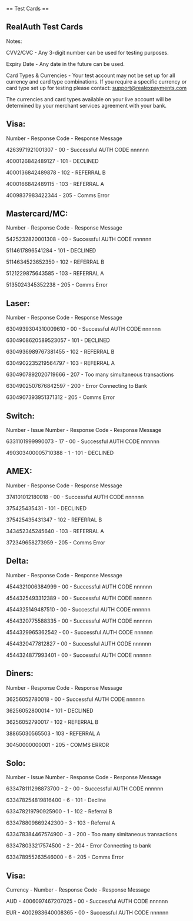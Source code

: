 == Test Cards ==

RealAuth Test Cards
-------------------

Notes:

CVV2/CVC - Any 3-digit number can be used for testing purposes.

Expiry Date - Any date in the future can be used.

Card Types & Currencies - Your test account may not be set up for all currency and card type combinations. If you require a specific currency or card type set up for testing please contact: support@realexpayments.com

The currencies and card types available on your live account will be determined by your merchant services agreement with your bank.


Visa:
-----

Number - Response Code - Response Message

4263971921001307 - 00 - Successful AUTH CODE nnnnnn

4000126842489127 - 101 - DECLINED

4000136842489878 - 102 - REFERRAL B

4000166842489115 - 103 - REFERRAL A

4009837983422344 - 205 - Comms Error

Mastercard/MC:
--------------

Number - Response Code - Response Message

5425232820001308 - 00 - Successful AUTH CODE nnnnnn

5114617896541284 - 101 - DECLINED

5114634523652350 - 102 - REFERRAL B

5121229875643585 - 103 - REFERRAL A

5135024345352238 - 205 - Comms Error

Laser:
-----

Number - Response Code - Response Message

6304939304310009610 - 00 - Successful AUTH CODE nnnnnn

6304908620589523057 - 101 - DECLINED

6304936989767381455 - 102 - REFERRAL B

6304902235219564797 - 103 - REFERRAL A

6304907892020719666 - 207 - Too many simultaneous transactions

6304902507676842597 - 200 - Error Connecting to Bank

6304907393951371312 - 205 - Comms Error

Switch:
------

Number - Issue Number - Response Code - Response Message

6331101999990073 - 17 - 00 - Successful AUTH CODE nnnnnn

490303400005710388 - 1 - 101 - DECLINED

AMEX:
-----

Number - Response Code - Response Message

374101012180018 - 00 - Successful AUTH CODE nnnnnn

375425435431    - 101 - DECLINED

375425435431347 - 102 - REFERRAL B

343452345245640 - 103 - REFERRAL A

372349658273959 - 205 - Comms Error

Delta:
------

Number - Response Code - Response Message

4544321006384999 - 00 - Successful AUTH CODE nnnnnn

4544325493312389 - 00 - Successful AUTH CODE nnnnnn

4544325149487510 - 00 - Successful AUTH CODE nnnnnn

4544320775588335 - 00 - Successful AUTH CODE nnnnnn

4544329965362542 - 00 - Successful AUTH CODE nnnnnn

4544320477812827 - 00 - Successful AUTH CODE nnnnnn

4544324877993401 - 00 - Successful AUTH CODE nnnnnn

Diners:
-------

Number - Response Code - Response Message

36256052780018 - 00 - Successful AUTH CODE nnnnnn

36256052800014 - 101 - DECLINED

36256052790017 - 102 - REFERRAL B

38865030565503 - 103 - REFERRAL A

30450000000001 - 205 - COMMS ERROR

Solo:
-----

Number - Issue Number - Response Code - Response Message

633478111298873700 - 2 - 00 - Successful AUTH CODE nnnnnn

633478254819816400 - 6 - 101 - Decline

633478219790925900 - 1 - 102 - Referral B

633478809869242300 - 3 - 103 - Referral A

633478384467574900 - 3 - 200 - Too many simitaneous transactions

633478033217574500 - 2 - 204 - Error Connecting to bank

633478955263546000 - 6 - 205 - Comms Error

Visa:
-----

Currency - Number - Response Code - Response Message

AUD - 4006097467207025 - 00 - Successful AUTH CODE nnnnnn

EUR - 4002933640008365 - 00 - Successful AUTH CODE nnnnnn
